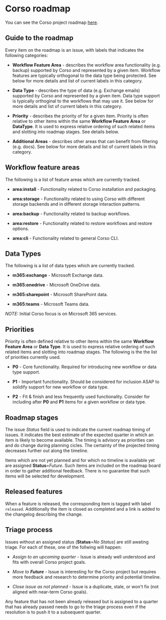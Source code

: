 # Corso roadmap

You can see the Corso project roadmap
[here](https://github.com/orgs/alcionai/projects/1/).

## Guide to the roadmap

Every item on the roadmap is an issue, with labels that indicates the following
categories:

* **Workflow Feature Area** - describes the workflow area functionality (e.g.
backup) supported by Corso and represented by a given item. Workflow features
are typically orthogonal to the data type being protected. See below for more
details and list of current labels in this category.  

* **Data Type** - describes the type of data (e.g. Exchange emails) supported
by Corso and represented by a given item. Data type support is typically
orthoginal to the workflows that may use it. See below for more details and
list of current labels in this category.  

* **Priority** - describes the priority of for a given item. Priority is often
relative to other items within the same **Workflow Feature Area** or
**DataType**. It is used to express relative ordering of such related items and
slotting into roadmap stages. See details below.  

* **Additional Areas** - describes other areas that can benefit from filtering
(e.g. docs). See below for more details and list of current labels in this
category.  

## Workflow feature areas

The following is a list of feature areas which are currently tracked.  

* **area:install** - Functionality related to Corso installation and packaging.

* **area:storage** - Functionality related to using Corso with different
storage backends and in different storage interaction patterns.  

* **area:backup** - Functionality related to backup workflows.  

* **area:restore** - Functionality related to restore workflows and restore
options.  

* **area:cli** - Functionality related to general Corso CLI.  

## Data Types

The following is a list of data types which are currently tracked.  

* **m365:exchange** - Microsoft Exchange data.  

* **m365:onedrive** - Microsoft OneDrive data.  

* **m365:sharepoint** - Microsoft SharePoint data.

* **m365:teams** - Microsoft Teams data.  

*NOTE:* Initial Corso focus is on Microsoft 365 services.  

## Priorities

Priority is often defined relative to other items within the same
**Workflow Feature Area** or **Data Type**. It is used to express relative
ordering of such related items and slotting into roadmap stages. The following
is the the list of priorities currently used.

* **P0** - Core functionality. Required for introducing new workflow or data
type support.  

* **P1** - Important functionality. Should be considered for inclusion ASAP to
solidify support for new workflow or data type.  

* **P2** - Fit & finish and less frequently used functionality. Consider for
including after **P0** and **P1** items for a given workflow or data type.  

## Roadmap stages

The issue *Status* field is used to indicate the current roadmap timing of
issues. It indicates the best estimate of the expected quarter in which an
item is likely to become available. The timing is advisory as priorities can
and do change during planning cicles. The certainty of the projected timing
decreases further out along the timeline.  

Items which are not yet planned and for which no timeline is available yet are
assigned **Status**=*Future*. Such items are included on the roadmap board in
order to gather additional feedback. There is no guarantee that such items will
be selected for development.

## Released features

When a feature is released, the corresponding item is tagged with label
`released`. Additionally the item is closed as completed and a link is added to the changelog describing the change.  

## Triage process

Issues without an assigned status (**Status**=*No Status*) are still awating triage. For each of these, one of the follwing will happen:  

* *Assign to an upcoming quarter* - Issue is already well understood and fits
with overall Corso project goals.  

* *Move to **Future*** - Issue is interesting for the Corso project but requires
more feedback and research to determine priority and potential timeline.  

* *Close issue as not planned* - Issue is a duplicate, stale, or won't fix
(not aligned with near-term Corso goals).  

Any feature that has not been already released but is assigned to a quarter that has already passed needs to go to the triage process even if the resolution is to push it to a subsequent quarter.  